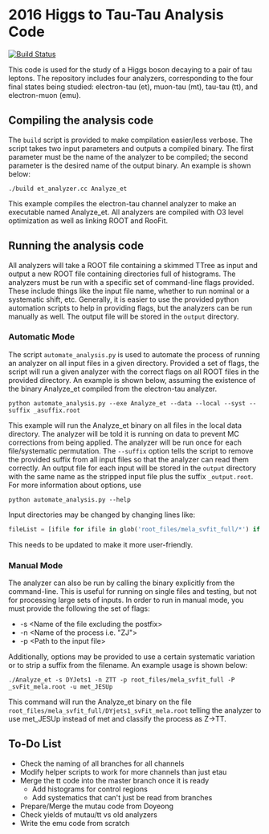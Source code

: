 # 2016 Higgs to Tau-Tau Analysis Code 

[![Build Status](https://travis-ci.com/tmitchel/HTT2016_analyzer.svg?branch=master)](https://travis-ci.com/tmitchel/HTT2016_analyzer)

This code is used for the study of a Higgs boson decaying to a pair of tau leptons. The repository includes four analyzers, corresponding to the four final states being studied: electron-tau (et), muon-tau (mt), tau-tau (tt), and electron-muon (emu).

## Compiling the analysis code

The `build` script is provided to make compilation easier/less verbose. The script takes two input parameters and outputs a compiled binary. The first parameter must be the name of the analyzer to be compiled; the second parameter is the desired name of the output binary. An example is shown below:
```
./build et_analyzer.cc Analyze_et
```
This example compiles the electron-tau channel analyzer to make an executable named Analyze_et. All analyzers are compiled with O3 level optimization as well as linking ROOT and RooFit.

## Running the analysis code

All analyzers will take a ROOT file containing a skimmed TTree as input and output a new ROOT file containing directories full of histograms. The analyzers must be run with a specific set of command-line flags provided. These include things like the input file name, whether to run nominal or a systematic shift, etc. Generally, it is easier to use the provided python automation scripts to help in providing flags, but the analyzers can be run manually as well. The output file will be stored in the `output` directory.

### Automatic Mode

The script `automate_analysis.py` is used to automate the process of running an analyzer on all input files in a given directory. Provided a set of flags, the script will run a given analyzer with the correct flags on all ROOT files in the provided directory. An example is shown below, assuming the existence of the binary Analyze_et compiled from the electron-tau analyzer. 
```
python automate_analysis.py --exe Analyze_et --data --local --syst --suffix _asuffix.root
```

This example will run the Analyze_et binary on all files in the local data directory. The analyzer will be told it is running on data to prevent MC corrections from being applied. The analyzer will be run once for each file/systematic permutation. The `--suffix` option tells the script to remove the provided suffix from all input files so that the analyzer can read them correctly. An output file for each input will be stored in the `output` directory with the same name as the stripped input file plus the suffix `_output.root`. For more information about options, use

```
python automate_analysis.py --help
```

Input directories may be changed by changing lines like:
```python
fileList = [ifile for ifile in glob('root_files/mela_svfit_full/*') if '.root' in ifile and 'Data' in ifile]
```

This needs to be updated to make it more user-friendly.

### Manual Mode

The analyzer can also be run by calling the binary explicitly from the command-line. This is useful for running on single files and testing, but not for processing large sets of inputs. In order to run in manual mode, you must provide the following the set of flags:
 - -s \<Name of the file excluding the postfix\>
 - -n \<Name of the process i.e. "ZJ"\>
 - -p \<Path to the input file\>

Additionally, options may be provided to use a certain systematic variation or to strip a suffix from the filename. An example usage is shown below:
```
./Analyze_et -s DYJets1 -n ZTT -p root_files/mela_svfit_full -P _svFit_mela.root -u met_JESUp
```

This command will run the Analyze_et binary on the file `root_files/mela_svfit_full/DYjets1_svFit_mela.root` telling the analyzer to use met_JESUp instead of met and classify the process as Z->TT.

## To-Do List
 - Check the naming of all branches for all channels
 - Modify helper scripts to work for more channels than just etau
 - Merge the tt code into the master branch once it is ready
   - Add histograms for control regions
   - Add systematics that can't just be read from branches
 - Prepare/Merge the mutau code from Doyeong
 - Check yields of mutau/tt vs old analyzers
 - Write the emu code from scratch

